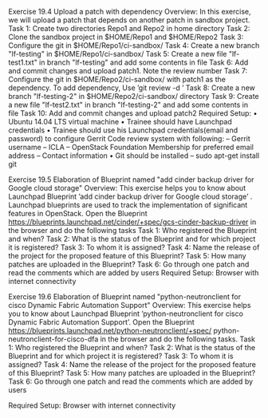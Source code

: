 Exercise 19.4 Upload a patch with dependency
Overview:
In this exercise, we will upload a patch that depends on another patch in sandbox project.
Task 1: Create two directories Repo1 and Repo2 in home directory
Task 2: Clone the sandbox project in $HOME/Repo1 and $HOME/Repo2
Task 3: Configure the git in $HOME/Repo1/ci-sandbox/
Task 4: Create a new branch "lf-testing" in $HOME/Repo1/ci-sandbox/
Task 5: Create a new file "lf-test1.txt" in branch "lf-testing" and add some contents in file
Task 6: Add and commit changes and upload patch1. Note the review number
Task 7: Configure the git in $HOME/Repo2/ci-sandbox/ with patch1 as the dependency. To add dependency,
Use ’git review -d <patch1 review number>’
Task 8: Create a new branch "lf-testing-2" in $HOME/Repo2/ci-sandbox/ directory
Task 9: Create a new file "lf-test2.txt" in branch "lf-testing-2" and add some contents in file
Task 10: Add and commit changes and upload patch2
Required Setup:
• Ubuntu 14.04 LTS virtual machine
• Trainee should have Launchpad credentials
• Trainee should use his Launchpad credentials(email and password) to configure Gerrit Code review system
with following:
– Gerrit username
– ICLA
– OpenStack Foundation Membership for preferred email address
– Contact information
• Git should be installed
– sudo apt-get install git



Exercise 19.5 Elaboration of Blueprint named "add cinder backup driver for Google cloud storage"
Overview:
This exercise helps you to know about Launchpad Blueprint ’add cinder backup driver for Google cloud storage’
. Launchpad blueprints are used to track the implementation of significant features in OpenStack. Open the
Blueprint https://blueprints.launchpad.net/cinder/+spec/gcs-cinder-backup-driver in the browser and
do the following tasks
Task 1: Who registered the Blueprint and when?
Task 2: What is the status of the Blueprint and for which project it is registered?
Task 3: To whom it is assigned?
Task 4: Name the release of the project for the proposed feature of this Blueprint?
Task 5: How many patches are uploaded in the Blueprint?
Task 6: Go through one patch and read the comments which are added by users
Required Setup:
Browser with internet connectivity

Exercise 19.6 Elaboration of Blueprint named "python-neutronclient for cisco Dynamic Fabric
Automation Support"
Overview:
This exercise helps you to know about Launchpad Blueprint ’python-neutronclient for cisco Dynamic Fabric
Automation Support’. Open the Blueprint https://blueprints.launchpad.net/python-neutronclient/+spec/
python-neutronclient-for-cisco-dfa in the browser and do the following tasks.
Task 1: Who registered the Blueprint and when?
Task 2: What is the status of the Blueprint and for which project it is registered?
Task 3: To whom it is assigned?
Task 4: Name the release of the project for the proposed feature of this Blueprint?
Task 5: How many patches are uploaded in the Blueprint?
Task 6: Go through one patch and read the comments which are added by users

Required Setup:
Browser with internet connectivity
